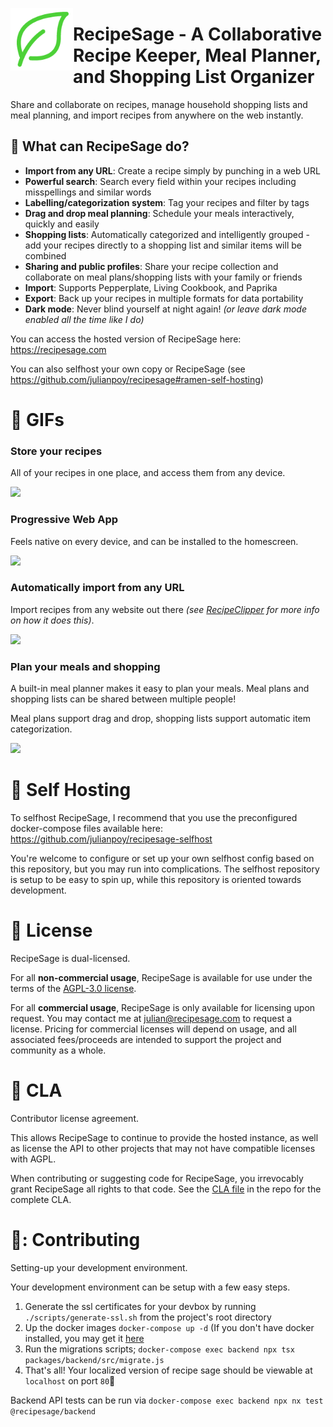 <a href="https://recipesage.com"><img align="left" width="100" height="100" src="packages/frontend/src/assets/imgs/logo_green.png"></img></a>

# RecipeSage - A Collaborative Recipe Keeper, Meal Planner, and Shopping List Organizer

Share and collaborate on recipes, manage household shopping lists and meal planning, and import recipes from anywhere on the web instantly.

## :fork_and_knife: What can RecipeSage do?

- **Import from any URL**: Create a recipe simply by punching in a web URL
- **Powerful search**: Search every field within your recipes including misspellings and similar words
- **Labelling/categorization system**: Tag your recipes and filter by tags
- **Drag and drop meal planning**: Schedule your meals interactively, quickly and easily
- **Shopping lists**: Automatically categorized and intelligently grouped - add your recipes directly to a shopping list and similar items will be combined
- **Sharing and public profiles**: Share your recipe collection and collaborate on meal plans/shopping lists with your family or friends
- **Import**: Supports Pepperplate, Living Cookbook, and Paprika
- **Export**: Back up your recipes in multiple formats for data portability
- **Dark mode**: Never blind yourself at night again! _(or leave dark mode enabled all the time like I do)_

You can access the hosted version of RecipeSage here: https://recipesage.com

You can also selfhost your own copy or RecipeSage (see https://github.com/julianpoy/recipesage#ramen-self-hosting)

# :hamburger: GIFs

### Store your recipes

All of your recipes in one place, and access them from any device.

<img src="Assets/myrecipes.gif"></img>

### Progressive Web App

Feels native on every device, and can be installed to the homescreen.

<img src="Assets/recipe-mobile.gif"></img>

### Automatically import from any URL

Import recipes from any website out there _(see [RecipeClipper](https://github.com/julianpoy/recipeclipper) for more info on how it does this)_.

<img src="Assets/automatic-import.gif"></img>

### Plan your meals and shopping

A built-in meal planner makes it easy to plan your meals. Meal plans and shopping lists can be shared between multiple people!

Meal plans support drag and drop, shopping lists support automatic item categorization.

<img src="Assets/mealplan.gif"></img>

# :ramen: Self Hosting

To selfhost RecipeSage, I recommend that you use the preconfigured docker-compose files available here: https://github.com/julianpoy/recipesage-selfhost

You're welcome to configure or set up your own selfhost config based on this repository, but you may run into complications. The selfhost repository is setup to be easy to spin up, while this repository is oriented towards development.

# :bread: License

RecipeSage is dual-licensed.

For all **non-commercial usage**, RecipeSage is available for use under the terms of the [AGPL-3.0 license](https://www.gnu.org/licenses/agpl-3.0.en.html).

For all **commercial usage**, RecipeSage is only available for licensing upon request. You may contact me at julian@recipesage.com to request a license.
Pricing for commercial licenses will depend on usage, and all associated fees/proceeds are intended to support the project and community as a whole.

# :doughnut: CLA

Contributor license agreement.

This allows RecipeSage to continue to provide the hosted instance, as well as license the API to other projects that may not have compatible licenses with AGPL.

When contributing or suggesting code for RecipeSage, you irrevocably grant RecipeSage all rights to that code. See the [CLA file](docs/CLA.md) in the repo for the complete CLA.

# 🐤: Contributing

Setting-up your development environment.

Your development environment can be setup with a few easy steps.

1. Generate the ssl certificates for your devbox by running `./scripts/generate-ssl.sh` from the project's root directory
2. Up the docker images `docker-compose up -d` (If you don't have docker installed, you may get it [here](https://docs.docker.com/get-docker/)
3. Run the migrations scripts; `docker-compose exec backend npx tsx packages/backend/src/migrate.js`
4. That's all! Your localized version of recipe sage should be viewable at `localhost` on port `80`🐣

Backend API tests can be run via `docker-compose exec backend npx nx test @recipesage/backend`
